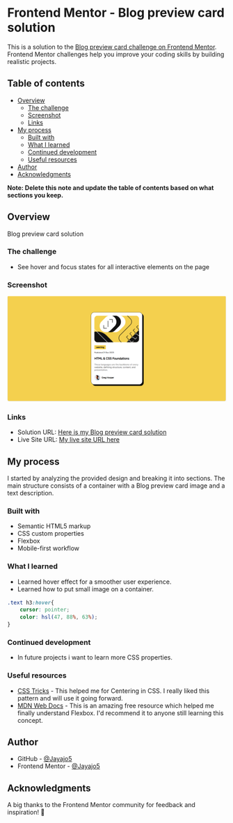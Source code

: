 # Frontend Mentor - Blog preview card solution

This is a solution to the [Blog preview card challenge on Frontend Mentor](https://www.frontendmentor.io/challenges/blog-preview-card-ckPaj01IcS). Frontend Mentor challenges help you improve your coding skills by building realistic projects. 

## Table of contents

- [Overview](#overview)
  - [The challenge](#the-challenge)
  - [Screenshot](#screenshot)
  - [Links](#links)
- [My process](#my-process)
  - [Built with](#built-with)
  - [What I learned](#what-i-learned)
  - [Continued development](#continued-development)
  - [Useful resources](#useful-resources)
- [Author](#author)
- [Acknowledgments](#acknowledgments)

**Note: Delete this note and update the table of contents based on what sections you keep.**

## Overview
Blog preview card solution

### The challenge

- See hover and focus states for all interactive elements on the page

### Screenshot

![Screenshot of my Blog preview card](assets/images/Screenshot.png)


### Links

- Solution URL: [Here is my Blog preview card solution](https://www.frontendmentor.io/solutions/blog-preview-card-using-flexbox-gDlh0LnvKL)
- Live Site URL: [My live site URL here](https://jayajo5.github.io/Blog-preview-card-solution/)

## My process
I started by analyzing the provided design and breaking it into sections. The main structure consists of a container with a Blog preview card image and a text description.

### Built with

- Semantic HTML5 markup
- CSS custom properties
- Flexbox
- Mobile-first workflow

### What I learned

- Learned hover effect for a smoother user experience. 
- Learned how to put small image on a container.
```css
.text h3:hover{
    cursor: pointer;
    color: hsl(47, 88%, 63%);
}
```

### Continued development

- In future projects i want to learn more CSS properties.

### Useful resources

- [CSS Tricks](https://css-tricks.com/centering-css-complete-guide/) - This helped me for Centering in CSS. I really liked this pattern and will use it going forward.
- [MDN Web Docs](https://developer.mozilla.org/en-US/docs/Glossary/Flexbox) - This is an amazing free resource which helped me finally understand Flexbox. I'd recommend it to anyone still learning this concept.

## Author

- GitHub - [@Jayajo5](https://github.com/Jayajo5)
- Frontend Mentor - [@Jayajo5](https://www.frontendmentor.io/profile/Jayajo5)

## Acknowledgments

A big thanks to the Frontend Mentor community for feedback and inspiration! 🚀